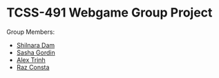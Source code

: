 # TCSS-491 Webgame Group Project
Group Members:
  * [Shilnara Dam](https://github.com/sdam53)
  * [Sasha Gordin](https://github.com/SashaGordin)
  * [Alex Trinh](https://github.com/HTrinh43)
  * [Raz Consta](https://github.com/RazConsta)
